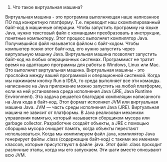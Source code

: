 1.	Что такое виртуальная машина?

Виртуальная машина - это программа выполняющая наше написанное ПО под конкретную платформу. Т.е. переводит наш скомпилированный байт-код в машинные операции.
Чтобы запустить программу на языке Java, нужно текстовый файл с командами преобразовать в инструкции, понятные компьютеру. Этот процесс выполняет компилятор Java.  Получившийся файл называется файлом с байт-кодом. Чтобы компьютер понял этот байт-код, его нужно запустить через виртуальную машину Java.
 Виртуальная машина позволяет запустить байт-код на любых операционных системах. Программист не тратит время на адаптацию программы для работы в Windows, Linux  или Mac. Это выполняет виртуальная машина. Виртуальная машины - это прослойка между вашей программой и операционной системой. Когда мы нажимаем кнопку Run в IDEA, то среда выполняет все эти команды.
написанное на Java приложение можно запустить на любой платформе, если на ней установлена среда исполнения Java (JRE, Java Runtime Environment).  Эта задача решается благодаря компиляции написанного на Java кода в байт-код. Этот формат исполняет JVM или виртуальная машина Java. JVM — часть среды исполнения Java (JRE). Виртуальная машина не зависит от платформы. В Java реализован механизм управления памятью, который называется сборщиком мусора или garbage collector. Разработчик создаёт объекты, а JRE с помощью сборщика мусора очищает память, когда объекты перестают использоваться.
Когда мы компилируем файл .java, компилятор Java генерирует файлы .class (содержащие байт-код) с такими же именами классов, которые присутствуют в файле .java. Этот файл .class проходит различные этапы, когда мы его запускаем. Эти шаги вместе описывают всю JVM.


